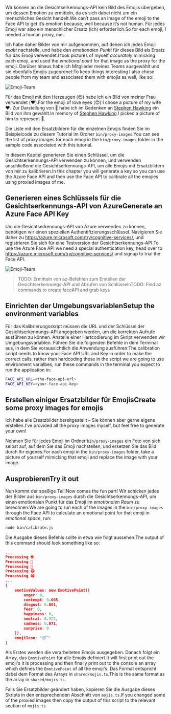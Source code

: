 <span data-ttu-id="77baa-101">Wir können an die Gesichtserkennungs-API kein Bild des Emojis übergeben, um dessen Emotion zu ermitteln, da es sich dabei nicht um ein menschliches Gesicht handelt.</span><span class="sxs-lookup"><span data-stu-id="77baa-101">We can’t pass an image of the emoji to the Face API to get it’s emotion because, well because it’s not human.</span></span> <span data-ttu-id="77baa-102">Für jedes Emoji war also ein menschlicher Ersatz (ich) erforderlich.</span><span class="sxs-lookup"><span data-stu-id="77baa-102">So for each emoji, I needed a human proxy, me.</span></span>

<span data-ttu-id="77baa-103">Ich habe daher Bilder von mir aufgenommen, auf denen ich jedes Emoji _exakt_ nachstelle, und habe den _emotionalen Punkt_ für dieses Bild als Ersatz für das Emoji verwendet.</span><span class="sxs-lookup"><span data-stu-id="77baa-103">I took pictures of myself _accurately_ mimicking each emoji, and used the _emotional point_ for that image as the proxy for the emoji.</span></span> <span data-ttu-id="77baa-104">Darüber hinaus habe ich Mitglieder meines Teams ausgewählt und sie ebenfalls Emojis zugeordnet:</span><span class="sxs-lookup"><span data-stu-id="77baa-104">To keep things interesting I also chose people from my team and associated them with emojis as well, like so:</span></span>

![Emoji-Team](/media-drafts/team.jpg)

<span data-ttu-id="77baa-106">Für das Emoji mit den Herzaugen (😍) habe ich ein Bild von meiner Frau verwendet (❤️).</span><span class="sxs-lookup"><span data-stu-id="77baa-106">For the emoji of love eyes (😍) I chose a picture of my wife ❤️.</span></span> <span data-ttu-id="77baa-107">Zur Darstellung von 🤔 habe ich im Gedenken an [Stephen Hawking](https://en.wikipedia.org/wiki/Stephen_Hawking) ein Bild von ihm gewählt.</span><span class="sxs-lookup"><span data-stu-id="77baa-107">In memory of [Stephen Hawking](https://en.wikipedia.org/wiki/Stephen_Hawking) I picked a picture of him to represent 🤔.</span></span>

<span data-ttu-id="77baa-108">Die Liste mit den Ersatzbildern für die einzelnen Emojis finden Sie im Beispielcode zu diesem Tutorial im Ordner `bin/proxy-images`.</span><span class="sxs-lookup"><span data-stu-id="77baa-108">You can see the list of proxy images for each emoji in the `bin/proxy-images` folder in the sample code associated with this tutorial.</span></span>

<span data-ttu-id="77baa-109">In diesem Kapitel generieren Sie einen Schlüssel, um die Gesichtserkennungs-API verwenden zu können, und verwenden anschließend die Gesichtserkennungs-API, um alle Emojis mit Ersatzbildern von mir zu kalibrieren.</span><span class="sxs-lookup"><span data-stu-id="77baa-109">In this chapter you will generate a key so you can use the Azure Face API and then use the Face API to calibrate all the emojies using proxied images of me.</span></span>

## <a name="generate-an-azure-face-api-key"></a><span data-ttu-id="77baa-110">Generieren eines Schlüssels für die Gesichtserkennungs-API von Azure</span><span class="sxs-lookup"><span data-stu-id="77baa-110">Generate an Azure Face API Key</span></span>

<!-- To make calls to the Azure Face API we will need a special authorization key.

We are going to create one using the `az` CLI. -->

<span data-ttu-id="77baa-111">Um die Gesichtserkennungs-API von Azure verwenden zu können, benötigen wir einen speziellen Authentifizierungsschlüssel. Navigieren Sie daher zu https://azure.microsoft.com/try/cognitive-services/, und registrieren Sie sich für eine Testversion der Gesichtserkennungs-API.</span><span class="sxs-lookup"><span data-stu-id="77baa-111">To use the Azure Face API we need a special authentication key, head over to https://azure.microsoft.com/try/cognitive-services/ and signup to trial the Face API.</span></span>

![Emoji-Team](/media-drafts/4.calibrating-emojis.get-face-api.png)

> <span data-ttu-id="77baa-113">TODO: Ermitteln von az-Befehlen zum Erstellen der Gesichtserkennungs-API und Abrufen von Schlüsseln</span><span class="sxs-lookup"><span data-stu-id="77baa-113">TODO: Find az commands to create faceAPI and grab keys</span></span>

<!-- > NOTE the Azure Face API doesn't return the emotion information by default, we need to switch on this behavior by setting some query parameters, like so:
> https://westeurope.api.cognitive.microsoft.com/face/v1.0/detect?returnFaceId=false&returnFaceLandmarks=false&returnFaceAttributes=emotion -->

## <a name="setup-the-environment-variables"></a><span data-ttu-id="77baa-114">Einrichten der Umgebungsvariablen</span><span class="sxs-lookup"><span data-stu-id="77baa-114">Setup the environment variables</span></span>

<span data-ttu-id="77baa-115">Für das Kalibrierungsskript müssen die URL und der Schlüssel der Gesichtserkennungs-API angegeben werden, um die korrekten Aufrufe ausführen zu können. Anstelle einer Hartcodierung im Skript verwenden wir Umgebungsvariablen. Führen Sie die folgenden Befehle in dem Terminal aus, in dem Sie voraussichtlich die Anwendung ausführen:</span><span class="sxs-lookup"><span data-stu-id="77baa-115">The calibration script needs to know your Face API URL and Key in order to make the correct calls, rather than hardcoding these in the script we are going to use environment varialbes, run these commands in the terminal you expect to run the application in:</span></span>

```bash
FACE_API_URL=<the-face-api-url>
FACE_API_KEY=<your-face-api-key>
```

<!-- > NOTE
> Don't forget to add the query param returnFaceAttributes=emotion to ensure the Face API returns emotion as well -->

## <a name="create-some-proxy-images-for-emojis"></a><span data-ttu-id="77baa-116">Erstellen einiger Ersatzbilder für Emojis</span><span class="sxs-lookup"><span data-stu-id="77baa-116">Create some proxy images for emojis</span></span>

<span data-ttu-id="77baa-117">Ich habe alle Ersatzbilder bereitgestellt – Sie können aber gerne eigene erstellen.</span><span class="sxs-lookup"><span data-stu-id="77baa-117">I've provided all the proxy images myself, but feel free to generate your own!</span></span>

<span data-ttu-id="77baa-118">Nehmen Sie für jedes Emoji im Ordner `bin/proxy-images` ein Foto von sich selbst auf, auf dem Sie das Emoji nachstellen, und ersetzen Sie das Bild durch Ihr eigenes.</span><span class="sxs-lookup"><span data-stu-id="77baa-118">For each emoji in the `bin/proxy-images` folder, take a picture of yourself mimicking that emoji and replace the image with your image.</span></span>

## <a name="try-it-out"></a><span data-ttu-id="77baa-119">Ausprobieren</span><span class="sxs-lookup"><span data-stu-id="77baa-119">Try it out</span></span>

<span data-ttu-id="77baa-120">Nun kommt der spaßige Teil!</span><span class="sxs-lookup"><span data-stu-id="77baa-120">Now comes the fun part!</span></span> <span data-ttu-id="77baa-121">Wir schicken jedes der Bilder aus `bin/proxy-images` durch die Gesichtserkennungs-API, um einen emotionalen Punkt für das Emoji im _emotionalen Raum_ zu berechnen:</span><span class="sxs-lookup"><span data-stu-id="77baa-121">We are going to run each of the images in the `bin/proxy-images` through the Face API to calculate an emotional point for that emoji in _emotional space_, run:</span></span>

```bash
node bin/calibrate.js
```

<span data-ttu-id="77baa-122">Die Ausgabe dieses Befehls sollte in etwa wie folgt aussehen:</span><span class="sxs-lookup"><span data-stu-id="77baa-122">The output of this command should look something like so:</span></span>

```json
...
Processing 🤓
Processing 🤔
Processing 🦄
Processing 😃
Processing 😆
...
{
    emotiveValues: new EmotivePoint({
        anger: 0,
        contempt: 0.005,
        disgust: 0.001,
        fear: 0,
        happiness: 0,
        neutral: 0.922,
        sadness: 0.071,
        surprise: 0
    }),
    emojiIcon: "😴"
}
```

<span data-ttu-id="77baa-123">Als Erstes werden die verarbeiteten Emojis ausgegeben. Danach folgt ein Array, das `EmotivePoint` für alle Emojis definiert.</span><span class="sxs-lookup"><span data-stu-id="77baa-123">It will first print out the emoji's it is processing and then finally print out to the console an array which defines the `EmotivePoint` of all the emoji's.</span></span> <span data-ttu-id="77baa-124">Das Format entspricht dabei dem Format des Arrays in `shared/mojis.ts`.</span><span class="sxs-lookup"><span data-stu-id="77baa-124">This is the same format as the array in `shared/mojis.ts`.</span></span>

<span data-ttu-id="77baa-125">Falls Sie Ersatzbilder geändert haben, kopieren Sie die Ausgabe dieses Skripts in den entsprechenden Abschnitt von `mojis.ts`.</span><span class="sxs-lookup"><span data-stu-id="77baa-125">If you changed some of the proxied images then copy the output of this script to the relevant section of `mojis.ts`</span></span>

